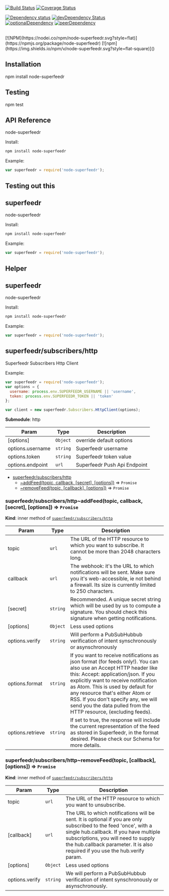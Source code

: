 [![Build Status](https://img.shields.io/travis/dreadjr/node-superfeedr.svg?style=flat-square&branch=master)](https://travis-ci.org/dreadjr/node-superfeedr)
[![Coverage Status](https://img.shields.io/coveralls/dreadjr/node-superfeedr.svg?style=flat-square&branch=master&service=github)](https://coveralls.io/github/dreadjr/node-superfeedr?branch=master)

[![Dependency status](https://img.shields.io/david/dreadjr/node-superfeedr.svg?style=flat-square)](https://david-dm.org/dreadjr/node-superfeedr)
[![devDependency Status](https://img.shields.io/david/dev/dreadjr/node-superfeedr.svg?style=flat-square)](https://david-dm.org/dreadjr/node-superfeedr#info=devDependencies)
<br/>
[![optionalDependency](https://img.shields.io/david/optional/elnounch/byebye.svg?style=flat-square)]()
[![peerDependency](https://img.shields.io/david/peer/webcomponents/generator-element.svg?style=flat-square)]()

<br/>
[![NPM](https://nodei.co/npm/node-superfeedr.svg?style=flat)](https://npmjs.org/package/node-superfeedr)
[![npm](https://img.shields.io/npm/v/node-superfeedr.svg?style=flat-square)]()

## Installation

  npm install node-superfeedr

## Testing

  npm test

## API Reference
node-superfeedr

Install:

```bash
npm install node-superfeedr
```

Example:

```javascript
var superfeedr = require('node-superfeedr');
```



## Testing out this
<a name="module_superfeedr"></a>
## superfeedr
node-superfeedr

Install:

```bash
npm install node-superfeedr
```

Example:

```javascript
var superfeedr = require('node-superfeedr');
```



## Helper
<a name="module_superfeedr"></a>
## superfeedr
node-superfeedr

Install:

```bash
npm install node-superfeedr
```

Example:

```javascript
var superfeedr = require('node-superfeedr');
```

<a name="module_superfeedr/subscribers/http"></a>
## superfeedr/subscribers/http
Superfeedr Subscribers Http Client

Example:

```javascript
var superfeedr = require('node-superfeedr');
var options = {
  username: process.env.SUPERFEEDR_USERNAME || 'username',
  token: process.env.SUPERFEEDR_TOKEN || 'token'
};

var client = new superfeedr.Subscribers.HttpClient(options);
```

**Submodule**: http  

| Param | Type | Description |
| --- | --- | --- |
| [options] | <code>Object</code> | override default options |
| options.username | <code>string</code> | Superfeedr username | default: process.env.SUPERFEEDR_USERNAME |
| options.token | <code>string</code> | Superfeedr token value | default: process.env.SUPERFEEDR_TOKEN |
| options.endpoint | <code>url</code> | Superfeedr Push Api Endpoint | default: https://push.superfeedr.com |


* [superfeedr/subscribers/http](#module_superfeedr/subscribers/http)
    * [~addFeed(topic, callback, [secret], [options])](#module_superfeedr/subscribers/http..addFeed) ⇒ <code>Promise</code>
    * [~removeFeed(topic, [callback], [options])](#module_superfeedr/subscribers/http..removeFeed) ⇒ <code>Promise</code>

<a name="module_superfeedr/subscribers/http..addFeed"></a>
### superfeedr/subscribers/http~addFeed(topic, callback, [secret], [options]) ⇒ <code>Promise</code>
**Kind**: inner method of <code>[superfeedr/subscribers/http](#module_superfeedr/subscribers/http)</code>  

| Param | Type | Description |
| --- | --- | --- |
| topic | <code>url</code> | The URL of the HTTP resource to which you want to subscribe. It cannot be more than 2048 characters long. |
| callback | <code>url</code> | The webhook: it's the URL to which notifications will be sent. Make sure you it's web-accessible, ie not behind a firewall. Its size is currently limited to 250 characters. |
| [secret] | <code>string</code> | Recommended. A unique secret string which will be used by us to compute a signature. You should check this signature when getting notifications. |
| [options] | <code>Object</code> | Less used options |
| options.verify | <code>string</code> | Will perform a PubSubHubbub verification of intent synschronously or asynschronously | async &#124; sync. |
| options.format | <code>string</code> | If you want to receive notifications as json format (for feeds only!). You can also use an Accept HTTP header like this: Accept: application/json. If you explicitly want to receive notification as Atom. This is used by default for any resource that's either Atom or RSS.   If you don't specify any, we will send you the data pulled from the HTTP resource, (excluding feeds). | json &#124; atom. |
| options.retrieve | <code>string</code> | If set to true, the response will include the current representation of the feed as stored in Superfeedr, in the format desired. Please check our Schema for more details. | true &#124; false |

<a name="module_superfeedr/subscribers/http..removeFeed"></a>
### superfeedr/subscribers/http~removeFeed(topic, [callback], [options]) ⇒ <code>Promise</code>
**Kind**: inner method of <code>[superfeedr/subscribers/http](#module_superfeedr/subscribers/http)</code>  

| Param | Type | Description |
| --- | --- | --- |
| topic | <code>url</code> | The URL of the HTTP resource to which you want to unsubscribe. |
| [callback] | <code>url</code> | The URL to which notifications will be sent. It is optional if you are only subscribed to the feed 'once', with a single hub.callback. If you have multiple subscriptions, you will need to supply the hub.callback parameter. It is also required if you use the hub.verify param. |
| [options] | <code>Object</code> | Less used options |
| options.verify | <code>string</code> | We will perform a PubSubHubbub verification of intent synschronously or asynschronously. | async &#124; sync |

